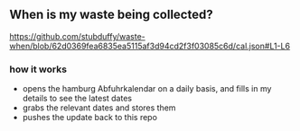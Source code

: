 ## When is my waste being collected?
  https://github.com/stubduffy/waste-when/blob/62d0369fea6835ea5115af3d94cd2f3f03085c6d/cal.json#L1-L6
  
  ### how it works
  - opens the hamburg Abfuhrkalendar on a daily basis, and fills in my details to see the latest dates
  - grabs the relevant dates and stores them
  - pushes the update back to this repo
  

